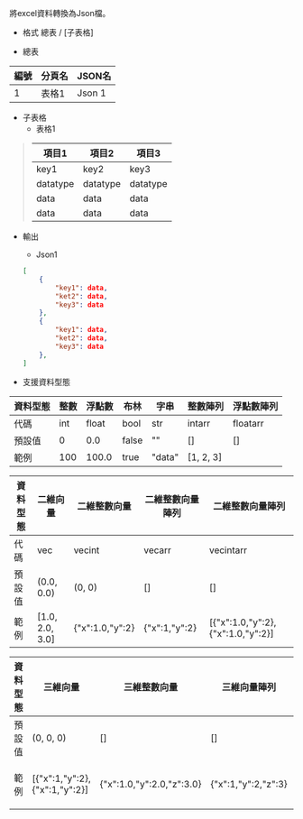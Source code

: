 將excel資料轉換為Json檔。
* 格式
總表 / [子表格]

* 總表

|  編號   | 分頁名  | JSON名 |
|  ----  | ----  |----|
| 1  | 表格1 | Json 1|

* 子表格
    * 表格1

> | 項目1    | 項目2     | 項目3    |
> | -------- | -------- | -------- |
> | key1     | key2     | key3     |
> | datatype | datatype | datatype |
> | data     | data     | data     |
> | data     | data     | data     |

* 輸出
    * Json1

    ```Json
    [
        {
            "key1": data,
            "ket2": data,
            "key3": data
        },
        {
            "key1": data,
            "ket2": data,
            "key3": data
        },
    ]
    ```
* 支援資料型態

| 資料型態 | 整數 | 浮點數 | 布林 | 字串 | 整數陣列 | 浮點數陣列 | 
| -------- | --------  | -------- | -------- | -------- | -------- | -------- | 
| 代碼    | int| float |bool  |str    |intarr   |floatarr       |
| 預設值  | 0  | 0.0   |false |""     |[]       |[]             |
| 範例    | 100| 100.0 |true  |"data" |[1, 2, 3]|

| 資料型態 |二維向量 | 二維整數向量 | 二維整數向量陣列 | 二維整數向量陣列 | 
| -------- | -------- | -------- | -------- | -------- |
| 代碼    |vec            |vecint     |vecarr |vecintarr|vec3           |vec3int  |vec3arr|vec3intarr|Comment|
| 預設值  |(0.0, 0.0)     |(0, 0)     |[]     |[]       |(0.0, 0.0, 0.0)|
| 範例    |[1.0, 2.0, 3.0]|{"x":1.0,"y":2}|{"x":1,"y":2}|[{"x":1.0,"y":2}, {"x":1.0,"y":2}]|

|資料型態|三維向量 | 三維整數向量 | 三維向量陣列 | 三維整數向量陣列 | 註解 |
 -------- | -------- | -------- | -------- | -------- |-------- |
 | 預設值  |(0, 0, 0)|[]     |[]        | 123 |
 | 範例 | [{"x":1,"y":2}, {"x":1,"y":2}]|{"x":1.0,"y":2.0,"z":3.0}|{"x":1,"y":2,"z":3} |[{"x":1.0,"y":2.0,"z":3.0}, {"x":1.0,"y":2.0,"z":3.0}]|[{"x":1,"y":2,"z":3} , {"x":1,"y":2,"z":3} ]| 123 |